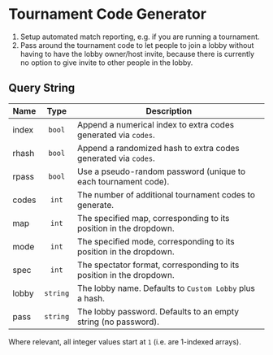 # Tournament Code Generator

1. Setup automated match reporting, e.g. if you are running a tournament.
2. Pass around the tournament code to let people to join a lobby without having to have the lobby owner/host invite, because there is currently no option to give invite to other people in the lobby.

## Query String
|Name|Type|Description|
|---|:-:|---|
|index|`bool`|Append a numerical index to extra codes generated via `codes`.
|rhash|`bool`|Append a randomized hash to extra codes generated via `codes`.
|rpass|`bool`|Use a pseudo-random password (unique to each tournament code).
|codes|`int`|The number of additional tournament codes to generate.
|map|`int`|The specified map, corresponding to its position in the dropdown.
|mode|`int`|The specified mode, corresponding to its position in the dropdown.
|spec|`int`|The spectator format, corresponding to its position in the dropdown.
|lobby|`string`|The lobby name. Defaults to `Custom Lobby` plus a hash.
|pass|`string`|The lobby password.  Defaults to an empty string (no password).

Where relevant, all integer values start at `1` (i.e. are 1-indexed arrays).
